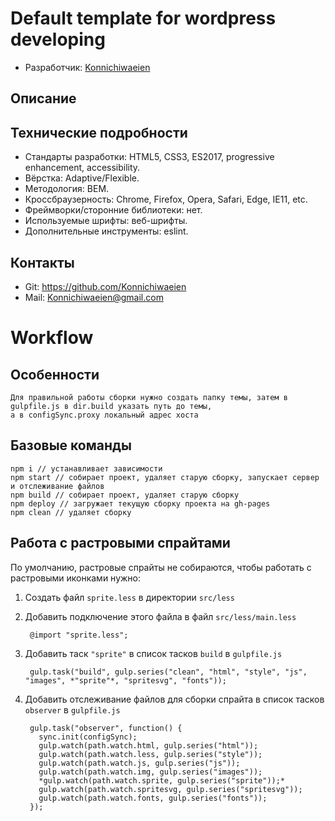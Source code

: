 # Default template for wordpress developing

* Разработчик: [Konnichiwaeien](https://github.com/Konnichiwaeien)

## Описание

## Технические подробности

* Стандарты разработки: HTML5, CSS3, ES2017, progressive enhancement, accessibility.
* Вёрстка: Adaptive/Flexible.
* Методология: BEM.
* Кроссбраузерность: Chrome, Firefox, Opera, Safari, Edge, IE11, etc.
* Фреймворки/сторонние библиотеки: нет.
* Используемые шрифты: веб-шрифты.
* Дополнительные инструменты: eslint.

## Контакты

* Git: https://github.com/Konnichiwaeien
* Mail: Konnichiwaeien@gmail.com


# Workflow

## Особенности
    
    Для правильной работы сборки нужно создать папку темы, затем в gulpfile.js в dir.build указать путь до темы, 
    а в configSync.proxy локальный адрес хоста

## Базовые команды

    npm i // устанавливает зависимости
    npm start // собирает проект, удаляет старую сборку, запускает сервер и отслеживание файлов
    npm build // собирает проект, удаляет старую сборку
    npm deploy // загружает текущую сборку проекта на gh-pages
    npm clean // удаляет сборку

## Работа с растровыми спрайтами

По умолчанию, растровые спрайты не собираются, чтобы работать с растровыми иконками нужно:

1. Создать файл `sprite.less` в директории `src/less`
2. Добавить подключение этого файла в файл `src/less/main.less`

        @import "sprite.less";

3. Добавить таск `"sprite"` в список тасков `build` в `gulpfile.js`

        gulp.task("build", gulp.series("clean", "html", "style", "js", "images", *"sprite"*, "spritesvg", "fonts"));

4. Добавить отслеживание файлов для сборки спрайта в список тасков `observer` в `gulpfile.js`

        gulp.task("observer", function() {
          sync.init(configSync);
          gulp.watch(path.watch.html, gulp.series("html"));
          gulp.watch(path.watch.less, gulp.series("style"));
          gulp.watch(path.watch.js, gulp.series("js"));
          gulp.watch(path.watch.img, gulp.series("images"));
          *gulp.watch(path.watch.sprite, gulp.series("sprite"));*
          gulp.watch(path.watch.spritesvg, gulp.series("spritesvg"));
          gulp.watch(path.watch.fonts, gulp.series("fonts"));
        });